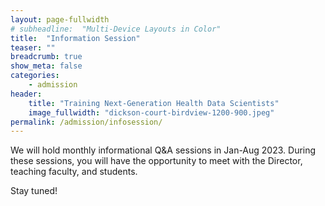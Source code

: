 ```yaml
---
layout: page-fullwidth
# subheadline:  "Multi-Device Layouts in Color"
title:  "Information Session"
teaser: ""
breadcrumb: true
show_meta: false
categories:
    - admission
header:
    title: "Training Next-Generation Health Data Scientists"
    image_fullwidth: "dickson-court-birdview-1200-900.jpeg"
permalink: /admission/infosession/
---
```


We will hold monthly informational Q&A sessions in Jan-Aug 2023. During these sessions, you will have the opportunity to meet with the Director, teaching faculty, and students. 

Stay tuned! 
